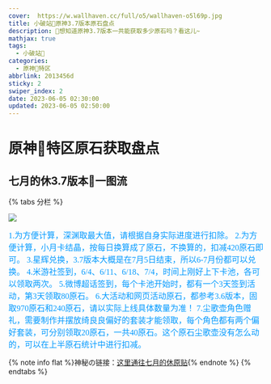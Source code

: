 ```yaml
---
cover:  https://w.wallhaven.cc/full/o5/wallhaven-o5l69p.jpg
title: 小破站🥝原神3.7版本原石盘点
description: 🥧想知道原神3.7版本一共能获取多少原石吗？看这儿~
mathjax: true
tags:
  - 小破站🥝
categories:
  - 原神🥝特区
abbrlink: 2013456d
sticky: 2
swiper_index: 2
date: 2023-06-05 02:30:00
updated: 2023-06-05 02:50:00
---
```



# 原神🥝特区原石获取盘点

## 七月的休3.7版本🥝一图流

{% tabs 分栏 %}
<!-- tab 🥝3.7版本原石盘点 -->
![](https://w.wallhaven.cc/full/o5/wallhaven-o5l69p.jpg)
<!-- endtab -->
<!-- tab 盘点说明🥝 -->
<font color=#0099ff size=3 face="黑体">1.为方便计算，深渊取最大值，请根据自身实际进度进行扣除。</font>
<font color=#0099ff size=3 face="黑体">2.为方便计算，小月卡结晶，按每日换算成了原石，不换算的，扣减420原石即可。</font>
<font color=#0099ff size=3 face="黑体">3.星辉兑换，3.7版本大概是在7月5日结束，所以6-7月份都可以兑换。</font>
<font color=#0099ff size=3 face="黑体">4.米游社签到，6/4、6/11、6/18、7/4，时间上刚好上下卡池，各可以领取两次。</font>
<font color=#0099ff size=3 face="黑体">5.微博超话签到，每个卡池开始时，都有一个3天签到活动，第3天领取80原石。</font>
<font color=#0099ff size=3 face="黑体">6.大活动和网页活动原石，都参考3.6版本，固取970原石和240原石，请以实际上线具体数量为准！</font>
<font color=#0099ff size=3 face="黑体">7.尘歌壶角色赠礼，需要制作并摆放绮良良偏好的套装才能领取，每个角色都有两个偏好套装，可分别领取20原石，一共40原石。这个原石尘歌壶没有怎么动的，可以在上半原石统计中进行扣减。</font>
<!-- endtab -->
{% note info flat %}神秘の链接：[这里通往七月的休原贴](https://www.miyoushe.com/ys/article/39336770/){% endnote %}
{% endtabs %}
